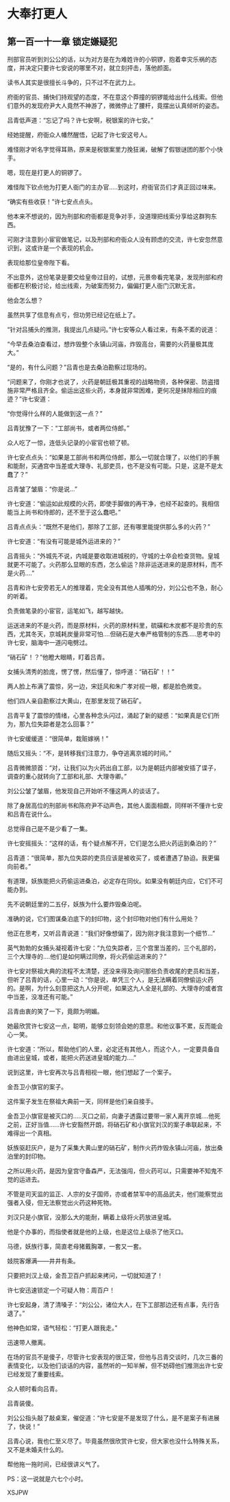 # 大奉打更人 
 ## 第一百一十一章 锁定嫌疑犯
  刑部官员听到刘公公的话，以为对方是在为难姓许的小铜锣，抱着幸灾乐祸的态度，并决定只要许七安说的哪里不对，就立刻抨击，落他颜面。  
  
 读书人其实是很擅长斗争的，只不过不在武力上。  
  
 府衙的官员、捕快们持观望的态度，不在意这个莽撞的铜锣能给出什么线索。但他们意外的发现府尹大人竟然不神游了，微微停止了腰杆，竟摆出认真倾听的姿态。  
  
 吕青低声道：“忘记了吗？许七安啊，税银案的许七安。”  
  
 经她提醒，府衙众人幡然醒悟，记起了许七安这号人。  
  
 难怪刚才听名字觉得耳熟，原来是税银案里力挽狂澜，破解了假银谜团的那个小快手。  
  
 嗯，现在是打更人的铜锣了。  
  
 难怪陛下钦点他为打更人衙门的主办官.....到这时，府衙官员们才真正回过味来。  
  
 “确实有些收获！”许七安点点头。  
  
 他本来不想说的，因为刑部和府衙都是竞争对手，没道理把线索分享给这群狗东西。  
  
 可刚才注意到小宦官做笔记，以及刑部和府衙众人没有顾虑的交流，许七安忽然意识到，这或许是一个表现的机会。  
  
 表现给那位皇帝陛下看。  
  
 不出意外，这份笔录是要交给皇帝过目的，试想，元景帝看完笔录，发现刑部和府衙都在积极讨论，给出线索，为破案而努力，偏偏打更人衙门沉默无言。  
  
 他会怎么想？  
  
 虽然共享了信息有点亏，但功劳已经记在纸上了。  
  
 “针对吕捕头的推测，我提出几点疑问。”许七安等众人看过来，有条不紊的说道：  
  
 “今早去桑泊查看过，想炸毁整个永镇山河庙，炸毁高台，需要的火药量极其庞大。”  
  
 “是的，有什么问题？”吕青也是去桑泊勘察过现场的。  
  
 “问题来了，你刚才也说了，火药是朝廷极其重视的战略物资，各种保密、防盗措施非常严格且齐全。偷运出这些火药，本身就非常困难，更何况是抹除相应的痕迹？”许七安道：  
  
 “你觉得什么样的人能做到这一点？”  
  
 吕青犹豫了一下：“工部尚书，或者两位侍郎。”  
  
 众人吃了一惊，连低头记录的小宦官也顿了顿。  
  
 许七安点点头：“如果是工部尚书和两位侍郎，那么一切就合理了，以他们的手腕和能耐，买通宫中当差或大理寺、礼部吏员，也不是没有可能。只是，这是不是太蠢了？”  
  
 吕青皱了皱眉：“你是说...”  
  
 许七安道：“偷运如此规模的火药，即使手脚做的再干净，也经不起查的。我相信能当上尚书和侍郎的，还不至于这么蠢吧。”  
  
 吕青点点头：“既然不是他们，那除了工部，还有哪里能提供那么多的火药？”  
  
 许七安道：“有没有可能是城外运进来的？”  
  
 吕青摇头：“外城先不说，内城是要收取进城税的，守城的士卒会检查货物。皇城就更不可能了。火药那么显眼的东西，怎么偷运？除非运送进来的是原材料，而不是火药....”  
  
 吕青和许七安旁若无人的推理着，完全没有其他人插嘴的分，刘公公也不急，耐心的听着。  
  
 负责做笔录的小宦官，运笔如飞，越写越快。  
  
 运送进来的不是火药，而是原材料，火药的原材料里，硫磺和木炭都不是珍贵的东西，尤其冬天，京城耗炭量非常可怕....但硝石是大奉严格管制的东西.....思考中的许七安，脑海中一道闪电劈过。  
  
 “硝石矿！？”他瞪大眼睛，盯着吕青。  
  
 女捕头清秀的脸庞，愣了愣，然后懂了，惊呼道：“硝石矿！！”  
  
 两人脸上布满了震惊，另一边，宋廷风和朱广孝对视一眼，都是脸色微变。  
  
 他们四人亲自勘察过大黄山，在那里发现了硝石矿。  
  
 吕青平复了震惊的情绪，心里各种念头闪过，涌起了新的疑惑：“如果真是它们所为，那九位失踪者是怎么回事？”  
  
 许七安缓缓道：“很简单，栽赃嫁祸！”  
  
 随后又摇头：“不，是转移我们注意力，争夺逃离京城的时间。”  
  
 吕青微微颔首：“对，让我们以为火药出自工部，以为是朝廷内部被安插了谍子，调查的重心就转向了工部和礼部、大理寺卿。”  
  
 刘公公皱了皱眉，他发现自己开始听不懂这两人的谈话了。  
  
 除了身居高位的刑部尚书和陈府尹不动声色，其他人面面相觑，同样听不懂许七安和吕青在说什么。  
  
 总觉得自己是不是少看了一集。  
  
 许七安摇摇头：“这样的话，有个疑点解不开，它们是怎么把火药运到桑泊的？”  
  
 吕青道：“很简单，那九位失踪的吏员应该是被收买了，或者遭遇了胁迫。我更偏向前者。”  
  
 有道理，妖族能把火药偷运进桑泊，必定存在同伙。如果没有朝廷内应，它们不可能办到。  
  
 先不说朝廷里的二五仔，妖族为什么要炸毁桑泊呢。  
  
 准确的说，它们图谋桑泊底下的封印物，这个封印物对他们有什么用处？  
  
 他正在思考，又听吕青说道：“我们好像想偏了，因为刚才我注意到一个细节...”  
  
 英气勃勃的女捕头凝视着许七安：“九位失踪者，三个宫里当差的，三个礼部的，三个大理寺的....他们是如何瞒过同僚，将火药偷运进来的？”  
  
 许七安对祭祖大典的流程不太清楚，还没来得及询问那些负责收尾的吏员和当差，但听了吕青的话，心里一动：“你是说，单凭三个人，是无法瞒着同僚偷运火药的。是啊，为什么刻意把这九人分开呢，如果这九人全是礼部的、大理寺的或者宫中当差，没准还有可能。”  
  
 吕青由衷的笑了一下，竟颇为明媚。  
  
 她最欣赏许七安这一点，聪明，能够立刻领会她的意思。和他议事不累，反而能会心一笑。  
  
 许七安道：“所以，帮助他们的人里，必定还有其他人，而这个人，一定要具备自由进出皇城，或者，能把火药送进皇城的能力....”  
  
 说到这里，许七安再次与吕青相视一眼，他们想起了一个案子。  
  
 金吾卫小旗官的案子。  
  
 这件案子发生在祭祖大典前一天，同样是他们亲自接手。  
  
 金吾卫小旗官是被灭口的.....灭口之前，向妻子透露过要带一家人离开京城....他死之前，正好当值......许七安豁然开朗，将硝石矿和小旗官刘汉的案子串联起来，不难得出一个真相。  
  
 妖族驱赶灰户，是为了采集大黄山里的硝石矿，制作火药炸毁永镇山河庙，放出桑泊里的封印物。  
  
 之所以用火药，是因为皇宫守备森严，无法强闯，但火药可以，只需要神不知鬼不觉的运进去。  
  
 不管是司天监的监正、人宗的女子国师，亦或者禁军中的高品武夫，他们能察觉出强者入侵，但无法察觉出火药这种死物。  
  
 刘汉只是小旗官，没那么大的能耐，瞒着上级将火药放进皇城。  
  
 他是个办事的，而指使者就是他的上级，也是这位上级杀了他灭口。  
  
 马德，妖族行事，简直老母猪戴胸罩，一套又一套。  
  
 妓院客爆满——井井有条。  
  
 只要把刘汉上级，金吾卫百户抓起来拷问，一切就知道了！  
  
 许七安迅速锁定一个可疑人物：周百户！  
  
 许七安起身，清了清嗓子：“刘公公，诸位大人，在下工部那边还有点事，先行告退了。”  
  
 他神色如常，语气轻松：“打更人跟我走。”  
  
 迅速带人撤离。  
  
 在场的官员不是傻子，尽管许七安表现的很正常，但他与吕青交谈时，几次三番的表情变化，以及他们谈话的内容，虽然听的一知半解，但不妨碍他们推测出许七安已经发现了重要线索。  
  
 众人顿时看向吕青。  
  
 吕青装傻。  
  
 刘公公指头敲了敲桌案，催促道：“许七安是不是发现了什么，是不是案子有进展了，快说！”  
  
 吕青心说，我也仁至义尽了。毕竟虽然很欣赏许七安，但大家也没什么特殊关系，又不是未婚夫什么的。  
  
 帮他拖一拖时间，已经很讲义气了。  
  
 PS：这一说就是六七个小时。  
   
XSJPW